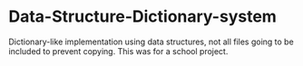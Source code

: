 # Data-Structure-Dictionary-system
Dictionary-like implementation using data structures, not all files going to be included to prevent copying. This was for a school project.

